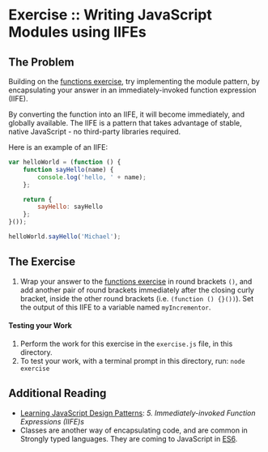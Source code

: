 Exercise :: Writing JavaScript Modules using IIFEs
==================================================

## The Problem

Building on the [functions exercise](../functions), try implementing the module pattern, by encapsulating your answer in an immediately-invoked function expression (IIFE).

By converting the function into an IIFE, it will become immediately, and globally available. The IIFE is a pattern that takes advantage of stable, native JavaScript - no third-party libraries required.

Here is an example of an IIFE:

```JavaScript
var helloWorld = (function () {
    function sayHello(name) {
        console.log('hello, ' + name);
    };

    return {
        sayHello: sayHello
    };
}());

helloWorld.sayHello('Michael');
```

## The Exercise

1. Wrap your answer to the [functions exercise](../functions) in round brackets `()`, and add another pair of round brackets immediately after the closing curly bracket, inside the other round brackets (i.e. `(function () {}())`). Set the output of this IIFE to a variable named `myIncrementor`.

#### Testing your Work

1. Perform the work for this exercise in the `exercise.js` file, in this directory.
2. To test your work, with a terminal prompt in this directory, run: `node exercise`


## Additional Reading

* [Learning JavaScript Design Patterns](http://addyosmani.com/resources/essentialjsdesignpatterns/book): _5. Immediately-invoked Function Expressions (IIFE)s_
* Classes are another way of encapsulating code, and are common in Strongly typed languages. They are coming to JavaScript in [ES6](https://developer.mozilla.org/en-US/docs/Web/JavaScript/Reference/Classes).
